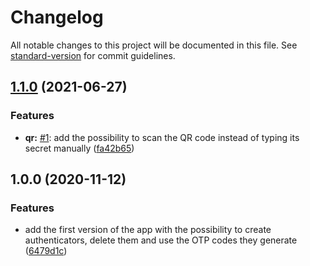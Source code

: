# Changelog

All notable changes to this project will be documented in this file. See [standard-version](https://github.com/conventional-changelog/standard-version) for commit guidelines.

## [1.1.0](https://github.com/TourmalineCore/KaiMFA/compare/v1.0.0...v1.1.0) (2021-06-27)


### Features

* **qr:** [#1](https://github.com/TourmalineCore/KaiMFA/issues/1): add the possibility to scan the QR code instead of typing its secret manually ([fa42b65](https://github.com/TourmalineCore/KaiMFA/commit/fa42b65d6e2541b88bd157d04754f4206f2b5235))

## 1.0.0 (2020-11-12)


### Features

* add the first version of the app with the possibility to create authenticators, delete them and use the OTP codes they generate ([6479d1c](https://github.com/TourmalineCore/KaiMFA/commit/6479d1c1f44c43b17494f0c1878c7e82848c29c6))

